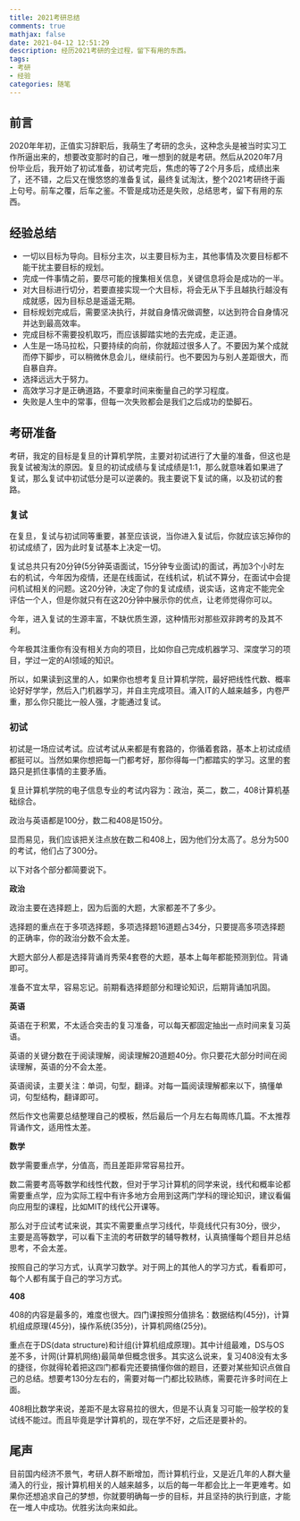 ```yaml
---
title: 2021考研总结
comments: true
mathjax: false
date: 2021-04-12 12:51:29
description: 经历2021考研的全过程，留下有用的东西。
tags: 
- 考研
- 经验
categories: 随笔
---
```


## 前言

2020年年初，正值实习辞职后，我萌生了考研的念头，这种念头是被当时实习工作所逼出来的，想要改变那时的自己，唯一想到的就是考研。然后从2020年7月份毕业后，我开始了初试准备，初试考完后，焦虑的等了2个月多后，成绩出来了，还不错，之后又在慢悠悠的准备复试，最终复试淘汰，整个2021考研终于画上句号。前车之覆，后车之鉴。不管是成功还是失败，总结思考，留下有用的东西。

## 经验总结

- 一切以目标为导向。目标分主次，以主要目标为主，其他事情及次要目标都不能干扰主要目标的规划。
- 完成一件事情之前，要尽可能的搜集相关信息，关键信息将会是成功的一半。
- 对大目标进行切分，若要直接实现一个大目标，将会无从下手且越执行越没有成就感，因为目标总是遥遥无期。
- 目标规划完成后，需要坚决执行，并就自身情况做调整，以达到符合自身情况并达到最高效率。
- 完成目标不需要投机取巧，而应该脚踏实地的去完成，走正道。
- 人生是一场马拉松，只要持续的向前，你就超过很多人了。不要因为某个成就而停下脚步，可以稍微休息会儿，继续前行。也不要因为与别人差距很大，而自暴自弃。
- 选择远远大于努力。
- 高效学习才是正确道路，不要拿时间来衡量自己的学习程度。
- 失败是人生中的常事，但每一次失败都会是我们之后成功的垫脚石。

## 考研准备

考研，我定的目标是复旦的计算机学院，主要对初试进行了大量的准备，但这也是我复试被淘汰的原因。复旦的初试成绩与复试成绩是1:1，那么就意味着如果进了复试，那么复试中初试低分是可以逆袭的。我主要说下复试的痛，以及初试的套路。

### 复试

在复旦，复试与初试同等重要，甚至应该说，当你进入复试后，你就应该忘掉你的初试成绩了，因为此时复试基本上决定一切。

复试总共只有20分钟(5分钟英语面试，15分钟专业面试)的面试，再加3个小时左右的机试，今年因为疫情，还是在线面试，在线机试，机试不算分，在面试中会提问机试相关的问题。这20分钟，决定了你的复试成绩，说实话，这肯定不能完全评估一个人，但是你就只有在这20分钟中展示你的优点，让老师觉得你可以。

今年，进入复试的生源丰富，不缺优质生源，这种情形对那些双非跨考的及其不利。

今年极其注重你有没有相关方向的项目，比如你自己完成机器学习、深度学习的项目，学过一定的AI领域的知识。

所以，如果读到这里的人，如果你也想考复旦计算机学院，最好把线性代数、概率论好好学学，然后入门机器学习，并自主完成项目。涌入IT的人越来越多，内卷严重，那么你只能比一般人强，才能通过复试。

### 初试

初试是一场应试考试。应试考试从来都是有套路的，你循着套路，基本上初试成绩都挺可以。当然如果你想把每一门都考好，那你得每一门都踏实的学习。这里的套路只是抓住事情的主要矛盾。

复旦计算机学院的电子信息专业的考试内容为：政治，英二，数二，408计算机基础综合。

政治与英语都是100分，数二和408是150分。

显而易见，我们应该把关注点放在数二和408上，因为他们分太高了。总分为500的考试，他们占了300分。

以下对各个部分都简要说下。

**政治**

政治主要在选择题上，因为后面的大题，大家都差不了多少。

选择题的重点在于多项选择题，多项选择题16道题占34分，只要提高多项选择题的正确率，你的政治分数不会太差。

大题大部分人都是选择背诵肖秀荣4套卷的大题，基本上每年都能预测到位。背诵即可。

准备不宜太早，容易忘记。前期看选择题部分和理论知识，后期背诵加巩固。

**英语**

英语在于积累，不太适合突击的复习准备，可以每天都固定抽出一点时间来复习英语。

英语的关键分数在于阅读理解，阅读理解20道题40分。你只要花大部分时间在阅读理解，英语的分不会太差。

英语阅读，主要关注：单词，句型，翻译。对每一篇阅读理解都来以下，搞懂单词，句型结构，翻译即可。

然后作文也需要总结整理自己的模板，然后最后一个月左右每周练几篇。不太推荐背诵作文，适用性太差。

**数学**

数学需要重点学，分值高，而且差距非常容易拉开。

数二需要考高等数学和线性代数，但对于学习计算机的同学来说，线代和概率论都需要重点学，应为实际工程中有许多地方会用到这两门学科的理论知识，建议看偏向应用型的课程，比如MIT的线代公开课等。

那么对于应试考试来说，其实不需要重点学习线代，毕竟线代只有30分，很少，主要是高等数学，可以看下主流的考研数学的辅导教材，认真搞懂每个题目并总结思考，不会太差。

按照自己的学习方式，认真学习数学。对于网上的其他人的学习方式，看看即可，每个人都有属于自己的学习方式。

**408**

408的内容是最多的，难度也很大。四门课按照分值排名：数据结构(45分)，计算机组成原理(45分)，操作系统(35分)，计算机网络(25分)。

重点在于DS(data structure)和计组(计算机组成原理)。其中计组最难，DS与OS差不多，计网(计算机网络)最简单但概念很多。其实这么说来，复习408没有太多的捷径，你就得轮着把这四门都看完还要搞懂你做的题目，还要对某些知识点做自己的总结。想要考130分左右的，需要对每一门都比较熟练，需要花许多时间在上面。

408相比数学来说，差距不是太容易拉的很大，但是不认真复习可能一般学校的复试线不能过。而且毕竟是学计算机的，现在学不好，之后还是要补的。

## 尾声

目前国内经济不景气，考研人群不断增加，而计算机行业，又是近几年的人群大量涌入的行业，报计算机相关的人越来越多，以后的每一年都会比上一年更难考。如果你还想追求自己的梦想，你就要明确每一步的目标，并且坚持的执行到底，才能在一堆人中成功。优胜劣汰向来如此。

